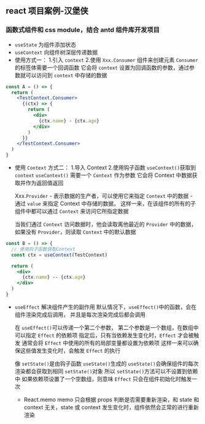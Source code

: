 ## react 项目案例-汉堡侠

### 函数式组件和 css module，结合 antd 组件库开发项目

- `useState` 为组件添加状态
- `useContext` 向组件树深层传递数据
- 使用方式一： 1.引入 `context` 2.使用 `Xxx.Consumer` 组件来创建元素
  `Consumer` 的标签体需要一个回调函数
  它会将 `context` 设置为回调函数的参数，通过参数就可以访问到 `context` 中存储的数据

```jsx
const A = () => {
  return (
    <TestContext.Consumer>
      {(ctx) => {
        return (
          <div>
            {ctx.name} - {ctx.age}
          </div>
        )
      }}
    </TestContext.Consumer>
  )
}
```

- 使用 `Context` 方式二： 1.导入 Context 2.使用钩子函数 `useContext()`获取到 `context`
  `useContext()` 需要一个 `Context` 作为参数
  它会将 Context 中数据获取并作为返回值返回

  Xxx.`Provider` - 表示数据的生产者，可以使用它来指定 `Context` 中的数据 - 通过 `value` 来指定 Context 中存储的数据，
  这样一来，在该组件的所有的子组件中都可以通过 `Context` 来访问它所指定数据

  当我们通过 `Context` 访问数据时，他会读取离他最近的 `Provider` 中的数据，
  如果没有 `Provider`，则读取 `Context` 中的默认数据

```jsx
const B = () => {
  // 使用钩子函数获取Context
  const ctx = useContext(TestContext)

  return (
    <div>
      {ctx.name} -- {ctx.age}
    </div>
  )
}
```

- `useEffect` 解决组件产生的副作用
  默认情况下，`useEffect()`中的函数，会在组件渲染完成后调用，
  并且是每次渲染完成后都会调用

  在 `useEffect()`可以传递一个第二个参数，
  第二个参数是一个数组，在数组中可以指定 `Effect` 的依赖项
  指定后，只有当依赖发生变化时，`Effect` 才会被触发
  通常会将 `Effect` 中使用的所有的局部变量都设置为依赖项
  这样一来可以确保这些值发生变化时，会触发 `Effect` 的执行

  像 `setState()`是由钩子函数 `useState()`生成的
  `useState()`会确保组件的每次渲染都会获取到相同 `setState()`对象
  所以 `setState()`方法可以不设置到依赖中
  如果依赖项设置了一个空数组，则意味 `Effect` 只会在组件初始化时触发一次

  - React.memo
    memo 只会根据 props 判断是否需要重新渲染，和 state 和 context 无关，state 或 context 发生变化时，组件依然会正常的进行重新渲染
